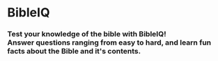 # BibleIQ
### Test your knowledge of the bible with BibleIQ! <br /> Answer questions ranging from easy to hard, and learn fun facts about the Bible and it's contents.
